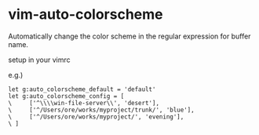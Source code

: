 vim-auto-colorscheme
====================

Automatically change the color scheme in the regular expression for buffer name.

setup in your vimrc

e.g.)

    let g:auto_colorscheme_default = 'default'
    let g:auto_colorscheme_config = [
    \     ['^\\\\win-file-server\\', 'desert'],
    \     ['^/Users/ore/works/myproject/trunk/', 'blue'],
    \     ['^/Users/ore/works/myproject/', 'evening'],
    \ ]
